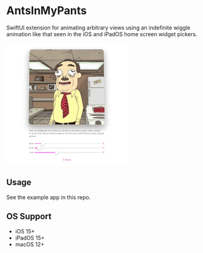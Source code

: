 # AntsInMyPants

SwiftUI extension for animating arbitrary views using an indefinite wiggle animation like that seen in the iOS and iPadOS home screen widget pickers.

![example animation](./tilt.gif)

## Usage

See the example app in this repo.

## OS Support

- iOS 15+
- iPadOS 15+
- macOS 12+
